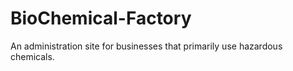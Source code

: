 # BioChemical-Factory
An administration site for businesses that primarily use hazardous chemicals.
